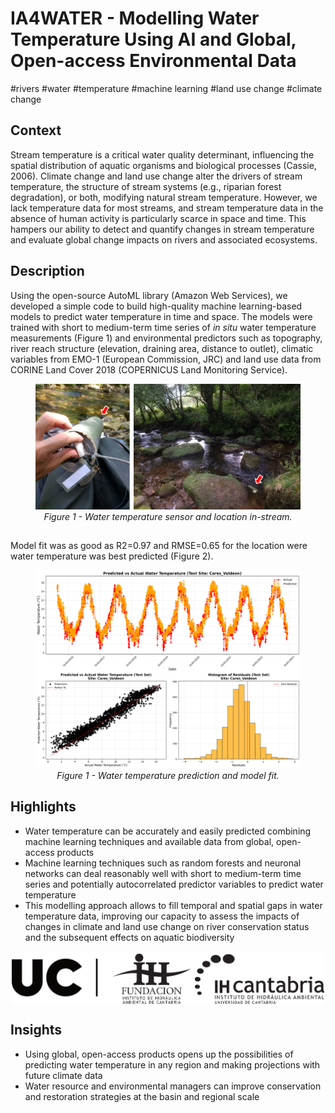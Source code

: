 # IA4WATER - Modelling Water Temperature Using AI and Global, Open-access Environmental Data 
#rivers #water #temperature #machine learning #land use change #climate change

## Context

Stream temperature is a critical water quality determinant, influencing the spatial distribution of aquatic organisms and biological processes (Cassie, 2006). Climate change and land use change alter the drivers of stream temperature, the structure of stream systems (e.g., riparian forest degradation), or both, modifying natural stream temperature. However, we lack temperature data for most streams, and stream temperature data in the absence of human activity is particularly scarce in space and time. This hampers our ability to detect and quantify changes in stream temperature and evaluate global change impacts on rivers and associated ecosystems. 

## Description


Using the open-source AutoML library (Amazon Web Services), we developed a simple code to build high-quality machine learning-based models to predict water temperature in time and space. The models were trained with short to medium-term time series of *in situ* water temperature measurements (Figure 1) and environmental predictors such as topography, river reach structure (elevation, draining area, distance to outlet), climatic variables from EMO-1 (European Commission, JRC) and land use data from CORINE Land Cover 2018 (COPERNICUS Land Monitoring Service).  


<figure align="center">
   <img src="../_static/images/Ficha_Proyecto_IA_Temperatura_Fig1.png" alt="temperature sensor" />
   <figcaption><i>Figure 1 - Water temperature sensor and location in-stream.</i></figcaption>
</figure>

##

Model fit was as good as R2=0.97 and RMSE=0.65 for the location were water temperature was best predicted (Figure 2).

<figure align="center">
   <img src="../_static/images/Ficha_Proyecto_IA_Temperatura_Fig2.png" alt="model fit" />
   <figcaption><i>Figure 1 - Water temperature prediction and model fit.</i></figcaption>
</figure>

## Highlights

* Water temperature can be accurately and easily predicted combining machine learning techniques and available data from global, open-access products
* Machine learning techniques such as random forests and neuronal networks can deal reasonably well with short to medium-term time series and potentially autocorrelated predictor variables to predict water temperature
* This modelling approach allows to fill temporal and spatial gaps in water temperature data, improving our capacity to assess the impacts of changes in climate and land use change on river conservation status and the subsequent effects on aquatic biodiversity




<p align="center">
<img align="center" src="../_static/images/UC+FIHAC+IHCantabrianegro.png" width="500"/>
</p>


## Insights

* Using global, open-access products opens up the possibilities of predicting water temperature in any region and making projections with future climate data
* Water resource and environmental managers can improve conservation and restoration strategies at the basin and regional scale
